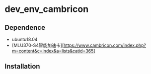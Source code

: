 # dev_env_cambricon



## Dependence

* ubuntu18.04
* [MLU370-S4智能加速卡][https://www.cambricon.com/index.php?m=content&c=index&a=lists&catid=365]


## Installation

